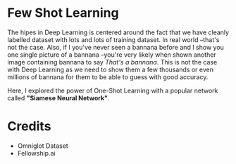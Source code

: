 # Few Shot Learning

The hipes in Deep Learning is centered around the fact that we have cleanly labelled dataset with lots and lots of training dataset. In real world –that's not the case. Also, if I you've never seen a bannana before and I show you one single picture of a bannana –you're very likely when shown another image containing bannana to say *That's a bannana*. This is not the case with Deep Learning as we need to show them a few thousands or even millions of bannana for them to be able to guess with good accuracy.

Here, I explored the power of One-Shot Learning with a popular network called **"Siamese Neural Network"**.

# Credits

- Omniglot Dataset
- Fellowship.ai
